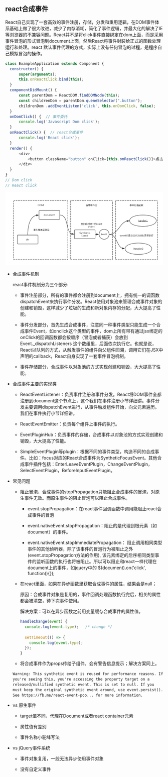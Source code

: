 ## react合成事件

React自己实现了一套高效的事件注册，存储，分发和重用逻辑，在DOM事件体系基础上做了很大改进，减少了内存消耗，简化了事件逻辑，并最大化的解决了IE等浏览器的不兼容问题。React并不是将click事件直接绑定在dom上面，而是采用事件冒泡的形式冒泡到document上面，然后React将事件封装给正式的函数处理运行和处理。react 默认事件代理的方式，实际上没有任何冒泡的过程，是程序自己模拟冒泡的操作。

  ```js
  class ExampleApplication extends Component {
    constructor() {
        super(arguments);
        this.onReactClick.bind(this);
    }
    componentDidMount() {
        const parentDom = ReactDOM.findDOMNode(this);
        const childrenDom = parentDom.queneSelector(".button");
        childrenDom .addEventListen('click', this.onDomClick, false);
    }
    onDomClick() {  // 事件委托
        console.log('Javascript Dom click');
    }
    onReactClick() {  // react合成事件
        console.log('React click');
    }
    render() {
        <div>
            <button className="button" onClick={this.onReactClick()}>点击</button>
        </div>
    }
  }
  // Dom click
  // React click
  ```

  ![合成事件示意图](../images/syntheticEvent.png)

* 合成事件机制

  react事件机制分为三个部分:

  - 事件注册部分，所有的事件都会注册到document上，拥有统一的调函数dispatchEvent来执行事件分发。React使用对象池来管理合成事件对象的创建和销毁，这样减少了垃圾的生成和新对象内存的分配，大大提高了性能。

  - 事件分发部分，首先生成合成事件，注意同一种事件类型只能生成一个合成事件Event，如onclick这个类型的事件，dom上所有带有通过jsx绑定的onClick的回调函数都会按顺序（冒泡或者捕获）会放到Event._dispatchListeners 这个数组里，后面依次执行它。也就是说，React以队列的方式，从触发事件的组件向父组件回溯，调用它们在JSX中声明的callback，React自身实现了一套事件冒泡机制。

  - 事件存储部分，合成事件以对象池的方式实现创建和销毁，大大提高了性能。

* 合成事件主要的实现类

  - ReactEventListener：负责事件注册和事件分发。React将DOM事件全都注册到document这个节点上，这个我们在事件注册小节详细讲。事件分发主要调用dispatchEvent进行，从事件触发组件开始，向父元素遍历。我们在事件执行小节详细讲。

  - ReactEventEmitter：负责每个组件上事件的执行。

  - EventPluginHub：负责事件的存储，合成事件以对象池的方式实现创建和销毁，大大提高了性能。

  - SimpleEventPlugin等plugin：根据不同的事件类型，构造不同的合成事件。比如：focus对应的React合成事件为SyntheticFocusEvent。其他合成事件插件包括：EnterLeaveEventPlugin，ChangeEventPlugin，SelectEventPlugin，BeforeInputEventPlugin。

* 常见问题

  - 阻止冒泡，合成事件的stopPropagation只能阻止合成事件的冒泡，对原生事件无效。而原生事件的阻止冒泡可以阻止合成事件。

    + event.stopPropagation：在react事件回调函数中调用能阻止react合成事件的冒泡

    + event.nativeEvent.stopPropagation：阻止的是代理到根元素（如document）的事件。

    + event.nativeEvent.stopImmediatePropagation： 阻止调用相同类型事件的其他侦听器，除了该事件的冒泡行为被阻止之外(event.stopPropagation方法的作用), 该元素绑定的后序相同类型事件的监听函数的执行也将被阻止。所以可以阻止和react一样代理在document上的事件，如jquery中的 $(document).on('click', function(){});

  - 在react里面，如果在异步函数里获取合成事件的属性，结果会是null；

    原因：合成事件对象是复用的，事件回调处理函数执行完后，相关的属性都会被清空，待下次事件使用。

    解决方案：可以在异步函数之前用变量缓存合成事件的属性值。

    ```js
    handleChange(event) {
      console.log(event.type);   /* change */

      setTimeout(() => {
        console.log(event.type);
      });
    }
    ```

  - 将合成事件作为props传给子组件，会有警告信息提示；解决方案同上。

  `Warning: This synthetic event is reused for performance reasons. If you're seeing this, you're accessing the property target on a released/nullified synthetic event. This is set to null. If you must keep the original synthetic event around, use event.persist(). See https://fb.me/react-event-poo... for more information.`

* vs 原生事件

  - target值不同，代理在Document或者react container元素

  - 属性值有差别

  - 事件名称小驼峰写法

* vs jQuery事件系统

  - 事件对象复用，一般无法异步使用事件对象

  - 没有自定义事件